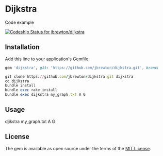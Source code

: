 # Dijkstra

Code example

[ ![Codeship Status for jbrewton/dijkstra](https://codeship.com/projects/1a8655e0-b2a7-0133-aa07-02105821d9b0/status?branch=master)](https://codeship.com/projects/133434)

## Installation

Add this line to your application's Gemfile:

```ruby
gem 'dijkstra', git: 'https://github.com/jbrewton/dijkstra.git', branch: 'master'

```
```ruby
git clone https://github.com/jbrewton/dijkstra.git dijkstra
cd dijkstra
bundle install
bundle exec rake install
bundle exec dijkstra my_graph.txt A G
```



## Usage

djikstra my_graph.txt A G

## License

The gem is available as open source under the terms of the [MIT License](http://opensource.org/licenses/MIT).

